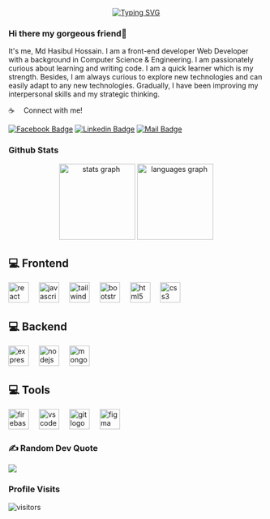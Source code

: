 <p align="center"><a href="https://git.io/typing-svg"><img src="https://readme-typing-svg.demolab.com?font=Fira+Code&pause=1000&center=true&vCenter=true&width=550&lines=I'm+a+MERN+Stack+Developer;" alt="Typing SVG" /></a></p>

### Hi there my gorgeous friend👋
It's me, Md Hasibul Hossain. I am a front-end developer Web Developer with a background in Computer Science & Engineering. I am passionately curious about learning and writing code. I am a quick learner which is my strength. Besides, I am always curious to explore new technologies and can easily adapt to any new technologies. Gradually, I have been improving my interpersonal skills and my strategic thinking.

:coffee: &emsp;Connect with me!

[![Facebook Badge](https://img.shields.io/badge/Facebook-1877F2?style=for-the-badge&logo=facebook&logoColor=white)](https://www.facebook.com/hasibulhossain.prangon) [![Linkedin Badge](https://img.shields.io/badge/LinkedIn-0077B5?style=for-the-badge&logo=linkedin&logoColor=white)](https://www.linkedin.com/in/md-hasibul-hossain-1510cr7/) [![Mail Badge](https://img.shields.io/badge/Gmail-D14836?style=for-the-badge&logo=gmail&logoColor=white)](mailto:hasibulhossainp09@gmail.com)

### Github Stats
<div align="center">
  <img src="https://github-readme-stats.vercel.app/api?username=hasibprangon&hide_title=false&hide_rank=false&show_icons=true&include_all_commits=true&count_private=true&disable_animations=false&theme=dracula&locale=en&hide_border=false&order=1" height="150" alt="stats graph"  />
  <img src="https://github-readme-stats.vercel.app/api/top-langs?username=hasibprangon&locale=en&hide_title=false&layout=compact&card_width=320&langs_count=5&theme=dracula&hide_border=false&order=2" height="150" alt="languages graph"  />
</div>

## 💻 Frontend
<div align="left">
  <img src="https://cdn.jsdelivr.net/gh/devicons/devicon/icons/react/react-original.svg" height="40" alt="react logo"  />
  <img width="12" />
  <img src="https://cdn.jsdelivr.net/gh/devicons/devicon/icons/javascript/javascript-original.svg" height="40" alt="javascript logo"  />
  <img width="12" />
  <img src="https://cdn.jsdelivr.net/gh/devicons/devicon/icons/tailwindcss/tailwindcss-original-wordmark.svg" height="40" alt="tailwindcss logo"  />
  <img width="12" />
  <img src="https://cdn.jsdelivr.net/gh/devicons/devicon/icons/bootstrap/bootstrap-original.svg" height="40" alt="bootstrap logo"  />
  <img width="12" />
  <img src="https://cdn.jsdelivr.net/gh/devicons/devicon/icons/html5/html5-original.svg" height="40" alt="html5 logo"  />
  <img width="12" />
  <img src="https://cdn.jsdelivr.net/gh/devicons/devicon/icons/css3/css3-original.svg" height="40" alt="css3 logo"  />
</div>

## 💻 Backend

<div align="left">
  <img src="https://cdn.jsdelivr.net/gh/devicons/devicon/icons/express/express-original.svg" height="40" alt="express logo"  />
  <img width="12" />
  <img src="https://cdn.jsdelivr.net/gh/devicons/devicon/icons/nodejs/nodejs-original.svg" height="40" alt="nodejs logo"  />
  <img width="12" />
  <img src="https://cdn.jsdelivr.net/gh/devicons/devicon/icons/mongodb/mongodb-original.svg" height="40" alt="mongodb logo"  />
</div>

## 💻 Tools

<div align="left">
  <img src="https://cdn.jsdelivr.net/gh/devicons/devicon/icons/firebase/firebase-plain.svg" height="40" alt="firebase logo"  />
  <img width="12" />
  <img src="https://cdn.jsdelivr.net/gh/devicons/devicon/icons/vscode/vscode-original.svg" height="40" alt="vscode logo"  />
  <img width="12" />
  <img src="https://cdn.jsdelivr.net/gh/devicons/devicon/icons/git/git-original.svg" height="40" alt="git logo"  />
  <img width="12" />
  <img src="https://cdn.jsdelivr.net/gh/devicons/devicon/icons/figma/figma-original.svg" height="40" alt="figma logo"  />
</div>

### ✍️ Random Dev Quote
![](https://quotes-github-readme.vercel.app/api?type=horizontal&theme=radical)


### Profile Visits

![visitors](https://visitor-badge.glitch.me/badge?page_id=neasher1)

